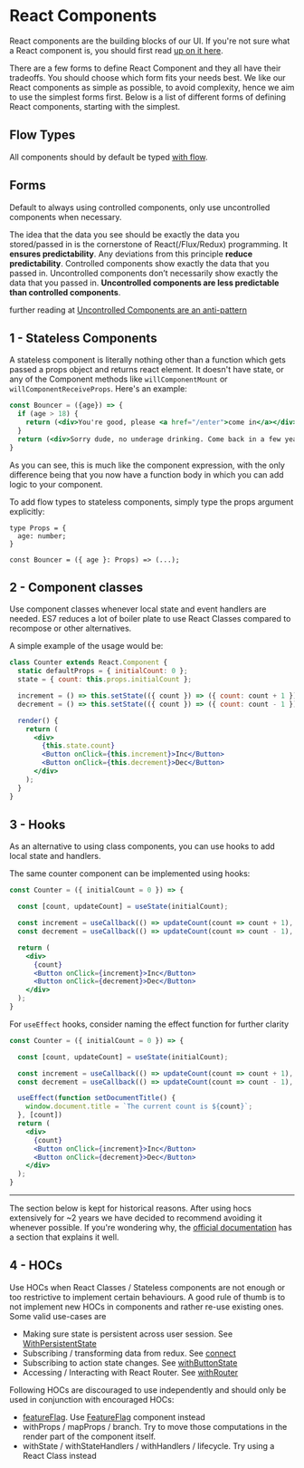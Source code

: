 # React Components
React components are the building blocks of our UI. If you're not sure what a React component is, you should first read [up on it here](https://facebook.github.io/react/).

There are a few forms to define React Component and they all have their tradeoffs. You should choose which form fits your needs best. We like our React components as simple as possible, to avoid complexity, hence we aim to use the simplest forms first. Below is a list of different forms of defining React components, starting with the simplest.

## Flow Types
All components should by default be typed [with flow](https://flow.org/en/docs/react/).

## Forms

Default to always using controlled components, only use uncontrolled components when necessary.

The idea that the data you see should be exactly the data you stored/passed in is the cornerstone of React(/Flux/Redux) programming. It __ensures predictability__. Any deviations from this principle __reduce predictability__. Controlled components show exactly the data that you passed in. Uncontrolled components don’t necessarily show exactly the data that you passed in. __Uncontrolled components are less predictable than controlled components__.

further reading at [Uncontrolled Components are an anti-pattern](https://medium.com/@jedwards8/uncontrolled-components-are-an-anti-pattern-abbdd86fd39e#.rzr8uan2c)

## 1 - Stateless Components
A stateless component is literally nothing other than a function which gets passed a props object and returns react element. It doesn't have state, or any of the Component methods like `willComponentMount` or `willComponentReceiveProps`. Here's an example:

```jsx
const Bouncer = ({age}) => {
  if (age > 18) {
    return (<div>You're good, please <a href="/enter">come in</a></div>);
  }
  return (<div>Sorry dude, no underage drinking. Come back in a few years.</div>);
}
```
As you can see, this is much like the component expression, with the only difference being that you now have a function body in which you can add logic to your component.

To add flow types to stateless components, simply type the props argument explicitly:
```
type Props = {
  age: number;
}

const Bouncer = ({ age }: Props) => (...);
```

## 2 - Component classes

Use component classes whenever local state and event handlers are needed. ES7 reduces a lot of boiler plate to use React Classes compared to recompose or other alternatives. 

A simple example of the usage would be:
```jsx
class Counter extends React.Component {
  static defaultProps = { initialCount: 0 }; 
  state = { count: this.props.initialCount }; 

  increment = () => this.setState(({ count }) => ({ count: count + 1 }));
  decrement = () => this.setState(({ count }) => ({ count: count - 1 }));

  render() {
    return (
      <div>
        {this.state.count}
        <Button onClick={this.increment}>Inc</Button>
        <Button onClick={this.decrement}>Dec</Button>
      </div>
    );
  }
}
```

## 3 - Hooks

As an alternative to using class components, you can use hooks to add local state and handlers.

The same counter component can be implemented using hooks:
```jsx
const Counter = ({ initialCount = 0 }) => {

  const [count, updateCount] = useState(initialCount);

  const increment = useCallback(() => updateCount(count => count + 1), [updateCount]);
  const decrement = useCallback(() => updateCount(count => count - 1), [updateCount]);

  return (
    <div>
      {count}
      <Button onClick={increment}>Inc</Button>
      <Button onClick={decrement}>Dec</Button>
    </div>
  );
}
```

For `useEffect` hooks, consider naming the effect function for further clarity

```jsx
const Counter = ({ initialCount = 0 }) => {

  const [count, updateCount] = useState(initialCount);

  const increment = useCallback(() => updateCount(count => count + 1), [updateCount]);
  const decrement = useCallback(() => updateCount(count => count - 1), [updateCount]);

  useEffect(function setDocumentTitle() {
    window.document.title = `The current count is ${count}`;
  }, [count])
  return (
    <div>
      {count}
      <Button onClick={increment}>Inc</Button>
      <Button onClick={decrement}>Dec</Button>
    </div>
  );
}
```

---


The section below is kept for historical reasons. After using hocs extensively for ~2 years we have decided to recommend avoiding it whenever possible.
If you're wondering why, the [official documentation](https://reactjs.org/docs/hooks-intro.html#motivation) has a section that explains it well. 


## 4 - HOCs

Use HOCs when React Classes / Stateless components are not enough or too restrictive to implement certain behaviours. A good rule of thumb is to not implement new HOCs in components and rather re-use existing ones. Some valid use-cases are

- Making sure state is persistent across user session. See [WithPersistentState](https://github.com/rainforestapp/regenwald/tree/develop/src/app/utilities/withPersistentState)
- Subscribing / transforming data from redux. See [connect](http://redux.js.org/docs/basics/UsageWithReact.html)
- Subscribing to action state changes. See [withButtonState](https://github.com/rainforestapp/regenwald/tree/develop/src/app/components/Button/withButtonState.js)
- Accessing / Interacting with React Router. See [withRouter](https://github.com/ReactTraining/react-router/blob/master/packages/react-router/docs/api/withRouter.md)

Following HOCs are discouraged to use independently and should only be used in conjunction with encouraged HOCs:
- [featureFlag](https://github.com/rainforestapp/regenwald/tree/develop/src/app/utilities/featureFlag). Use [FeatureFlag](https://github.com/rainforestapp/regenwald/blob/develop/src/app/v2/components/FeatureFlag/index.js) component instead
- withProps / mapProps / branch. Try to move those computations in the render part of the component itself.
- withState / withStateHandlers / withHandlers / lifecycle. Try using a React Class instead
